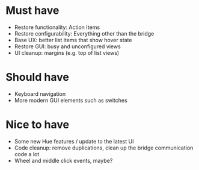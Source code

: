 # Must have
* Restore functionality: Action Items
* Restore configurability: Everything other than the bridge
* Base UX: better list items that show hover state
* Restore GUI: busy and unconfigured views
* UI cleanup: margins (e.g. top of list views)

# Should have
* Keyboard navigation
* More modern GUI elements such as switches

# Nice to have
* Some new Hue features / update to the latest UI
* Code cleanup: remove duplications, clean up the bridge communication code a lot
* Wheel and middle click events, maybe?

